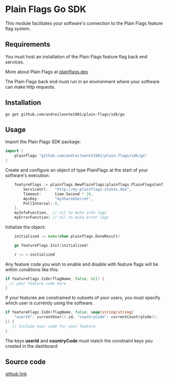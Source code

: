 # Plain Flags Go SDK

This module facilitates your software's connection to the Plain Flags feature flag system.

## Requirements

You must host an installation of the Plain Flags feature flag back end services.

More about Plain Flags at [plainflags.dev](https://plainflags.dev)

The Plain Flags back end must run in an environment where your software can make http requests.

## Installation

```
go get github.com/andreileonte1981/plain-flags/sdk/go
```

## Usage

Import the Plain Flags SDK package:

```go
import (
	plainflags "github.com/andreileonte1981/plain-flags/sdk/go"
)
```

Create and configure an object of type PlainFlags at the start of your software's execution:

```go
    featureFlags := plainflags.NewPlainFlags(plainflags.PlainFlagsConfig{
        ServiceUrl:   "http://my-plainflags-states.dev",
        Timeout:      time.Second * 20,
        ApiKey:       "mySharedSecret",
        PollInterval: 0,
    },
    myInfoFunction,  // nil to mute info logs
    myErrorFunction) // nil to mute error logs
```

Initialize the object:

```go
    initialized := make(chan plainflags.DoneResult)

    go featureFlags.Init(initialized)

    r := <-initialized
```

Any feature code you wish to enable and disable with feature flags will be within conditions like this:

```go
if featureFlags.IsOn(flagName, false, nil) {
  // your feature code here
}
```

If your features are constrained to subsets of your users, you must specify which user is currently using the software.

```go
if featureFlags.IsOn(flagName, false, &map[string]string{
    "userId": currentUser().id, "countryCode": currentCountryCode(),
}) {
   // Include your code for your feature
}
```

The keys **userId** and **countryCode** must match the constraint keys you created in the dashboard

## Source code

[github link](https://github.com/andreileonte1981/plain-flags/tree/main/sdk/go)
